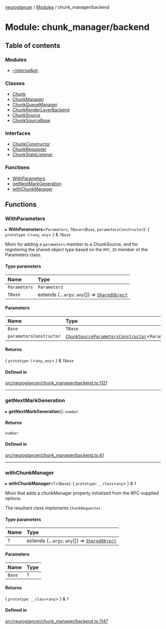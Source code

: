 [neuroglancer](../README.md) / [Modules](../modules.md) / chunk\_manager/backend

# Module: chunk\_manager/backend

## Table of contents

### Modules

- [&lt;internal\&gt;](chunk_manager_backend._internal_.md)

### Classes

- [Chunk](../classes/chunk_manager_backend.Chunk.md)
- [ChunkManager](../classes/chunk_manager_backend.ChunkManager.md)
- [ChunkQueueManager](../classes/chunk_manager_backend.ChunkQueueManager.md)
- [ChunkRenderLayerBackend](../classes/chunk_manager_backend.ChunkRenderLayerBackend.md)
- [ChunkSource](../classes/chunk_manager_backend.ChunkSource.md)
- [ChunkSourceBase](../classes/chunk_manager_backend.ChunkSourceBase.md)

### Interfaces

- [ChunkConstructor](../interfaces/chunk_manager_backend.ChunkConstructor.md)
- [ChunkRequester](../interfaces/chunk_manager_backend.ChunkRequester.md)
- [ChunkStateListener](../interfaces/chunk_manager_backend.ChunkStateListener.md)

### Functions

- [WithParameters](chunk_manager_backend.md#withparameters)
- [getNextMarkGeneration](chunk_manager_backend.md#getnextmarkgeneration)
- [withChunkManager](chunk_manager_backend.md#withchunkmanager)

## Functions

### WithParameters

▸ **WithParameters**<`Parameters`, `TBase`\>(`Base`, `parametersConstructor`): { `prototype`: `C`<`any`, `any`\>  } & `TBase`

Mixin for adding a `parameters` member to a ChunkSource, and for registering the shared object
type based on the `RPC_ID` member of the Parameters class.

#### Type parameters

| Name | Type |
| :------ | :------ |
| `Parameters` | `Parameters` |
| `TBase` | extends (...`args`: `any`[]) => [`SharedObject`](../classes/annotation_annotation_layer_state._internal_.SharedObject.md) |

#### Parameters

| Name | Type |
| :------ | :------ |
| `Base` | `TBase` |
| `parametersConstructor` | [`ChunkSourceParametersConstructor`](../interfaces/chunk_manager_base.ChunkSourceParametersConstructor.md)<`Parameters`\> |

#### Returns

{ `prototype`: `C`<`any`, `any`\>  } & `TBase`

#### Defined in

[src/neuroglancer/chunk_manager/backend.ts:1121](https://github.com/ActiveBrainAtlas2/neuroglancer/blob/1beb5d34/src/neuroglancer/chunk_manager/backend.ts#L1121)

___

### getNextMarkGeneration

▸ **getNextMarkGeneration**(): `number`

#### Returns

`number`

#### Defined in

[src/neuroglancer/chunk_manager/backend.ts:41](https://github.com/ActiveBrainAtlas2/neuroglancer/blob/1beb5d34/src/neuroglancer/chunk_manager/backend.ts#L41)

___

### withChunkManager

▸ **withChunkManager**<`T`\>(`Base`): { `prototype`: `__class`<`any`\>  } & `T`

Mixin that adds a chunkManager property initialized from the RPC-supplied options.

The resultant class implements `ChunkRequester`.

#### Type parameters

| Name | Type |
| :------ | :------ |
| `T` | extends (...`args`: `any`[]) => [`SharedObject`](../classes/annotation_annotation_layer_state._internal_.SharedObject.md) |

#### Parameters

| Name | Type |
| :------ | :------ |
| `Base` | `T` |

#### Returns

{ `prototype`: `__class`<`any`\>  } & `T`

#### Defined in

[src/neuroglancer/chunk_manager/backend.ts:1147](https://github.com/ActiveBrainAtlas2/neuroglancer/blob/1beb5d34/src/neuroglancer/chunk_manager/backend.ts#L1147)
